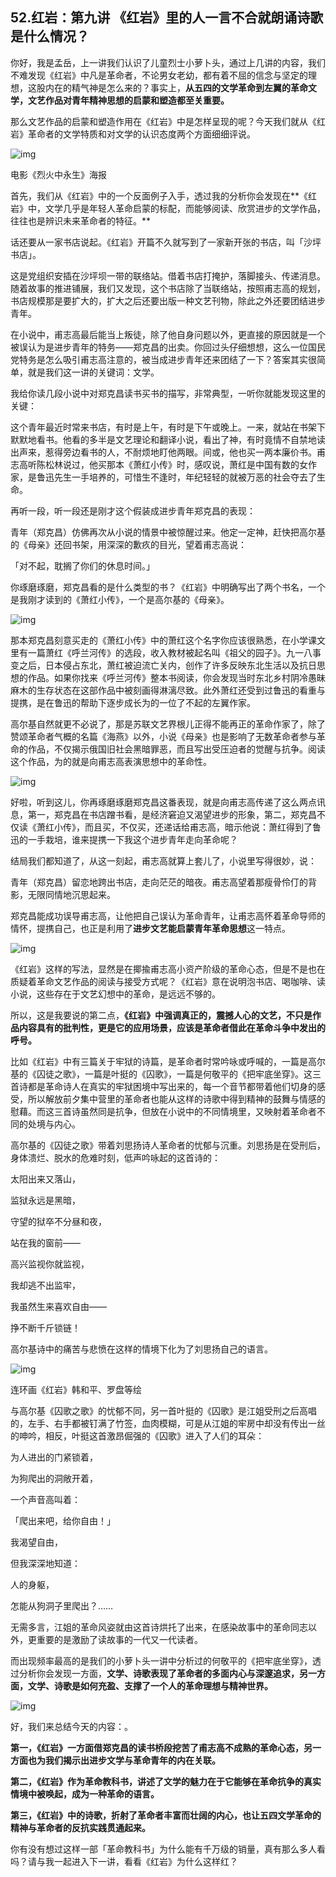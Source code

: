 ## 52.红岩：第九讲 《红岩》里的人一言不合就朗诵诗歌是什么情况？
你好，我是孟岳，上一讲我们认识了儿童烈士小萝卜头，通过上几讲的内容，我们不难发现《红岩》中凡是革命者，不论男女老幼，都有着不屈的信念与坚定的理想，这股内在的精气神是怎么来的？事实上，**从五四的文学革命到左翼的革命文学，文艺作品对青年精神思想的启蒙和塑造都至关重要。**


那么文艺作品的启蒙和塑造作用在《红岩》中是怎样呈现的呢？今天我们就从《红岩》革命者的文学特质和对文学的认识态度两个方面细细评说。


  



![img](https://pic1.zhimg.com/v2-3e2c3844d6ee4c285e7096e59e50a6ad.webp)

  



电影《烈火中永生》海报


首先，我们从《红岩》中的一个反面例子入手，透过我的分析你会发现在**《红岩》中，文学几乎是年轻人革命启蒙的标配，而能够阅读、欣赏进步的文学作品，往往也是辨识未来革命者的特征。**


话还要从一家书店说起。《红岩》开篇不久就写到了一家新开张的书店，叫「沙坪书店」。


这是党组织安插在沙坪坝一带的联络站。借着书店打掩护，落脚接头、传递消息。随着故事的推进铺展，我们又发现，这个书店除了当联络站，按照甫志高的规划，书店规模那是要扩大的，扩大之后还要出版一种文艺刊物，除此之外还要团结进步青年。


在小说中，甫志高最后能当上叛徒，除了他自身问题以外，更直接的原因就是一个被误认为是进步青年的特务——郑克昌的出卖。你回过头仔细想想，这么一位国民党特务是怎么吸引甫志高注意的，被当成进步青年还来团结了一下？答案其实很简单，就是我们这一讲的关键词：文学。


我给你读几段小说中对郑克昌读书买书的描写，非常典型，一听你就能发现这里的关键：


这个青年最近时常来书店，有时是上午，有时是下午或晚上。一来，就站在书架下默默地看书。他看的多半是文艺理论和翻译小说，看出了神，有时竟情不自禁地读出声来，惹得旁边看书的人，不耐烦地盯他两眼。间或，他也买一两本廉价书。甫志高听陈松林说过，他买那本《萧红小传》时，感叹说，萧红是中国有数的女作家，是鲁迅先生一手培养的，可惜生不逢时，年纪轻轻的就被万恶的社会夺去了生命。


再听一段，听一段还是刚才这个假装成进步青年郑克昌的表现：


青年（郑克昌）仿佛再次从小说的情景中被惊醒过来。他定一定神，赶快把高尔基的《母亲》还回书架，用深深的歉疚的目光，望着甫志高说：


「对不起，耽搁了你们的休息时间。」


你琢磨琢磨，郑克昌看的是什么类型的书？《红岩》中明确写出了两个书名，一个是我刚才读到的《萧红小传》，一个是高尔基的《母亲》。


  



![img](https://pic1.zhimg.com/v2-eb7396d5d362c814d5514c35b9200a04.webp)

  



那本郑克昌刻意买走的《萧红小传》中的萧红这个名字你应该很熟悉，在小学课文里有一篇萧红《呼兰河传》的选段，收入教材被起名叫《祖父的园子》。九一八事变之后，日本侵占东北，萧红被迫流亡关内，创作了许多反映东北生活以及抗日思想的作品。如果你找来《呼兰河传》整本书阅读，你会发现当时东北乡村阴冷愚昧麻木的生存状态在这部作品中被刻画得淋漓尽致。此外萧红还受到过鲁迅的看重与提携，是在鲁迅的帮助下逐步成长为的一位了不起的左翼作家。


高尔基自然就更不必说了，那是苏联文艺界根儿正得不能再正的革命作家了，除了赞颂革命者气概的名篇《海燕》以外，小说《母亲》也是影响了无数革命者参与革命的作品，不仅揭示俄国旧社会黑暗罪恶，而且写出受压迫者的觉醒与抗争。阅读这个作品，为的就是向甫志高表演思想中的革命性。


  



![img](https://pic2.zhimg.com/v2-eb8a792d7e1101356bdce65437730f98.webp)

  



好啦，听到这儿，你再琢磨琢磨郑克昌这番表现，就是向甫志高传递了这么两点讯息，第一，郑克昌在书店蹭书看，是经济窘迫又渴望进步的形象，第二，郑克昌不仅读《萧红小传》，而且买，不仅买，还递话给甫志高，暗示他说：萧红得到了鲁迅的一手栽培，谁来提携一下我这个进步青年走向革命呢？


结局我们都知道了，从这一刻起，甫志高就算上套儿了，小说里写得很妙，说：


青年（郑克昌）留恋地跨出书店，走向茫茫的暗夜。甫志高望着那瘦骨伶仃的背影，无限同情地沉思起来。


郑克昌能成功误导甫志高，让他把自己误认为革命青年，让甫志高怀着革命导师的情怀，提携自己，也正是利用了**进步文艺能启蒙青年革命思想**这一特点。


  



![img](https://pic1.zhimg.com/v2-5a21f0438560e7776a3c31bbf7f8c227.webp)

  



《红岩》这样的写法，显然是在揶揄甫志高小资产阶级的革命心态，但是不是也在质疑着革命文艺作品的阅读与接受方式呢？《红岩》意在说明泡书店、喝咖啡、读小说，这些存在于文艺幻想中的革命，是远远不够的。


所以，这是我要说的第二点，**《红岩》中强调真正的，震撼人心的文艺，不只是作品内容具有的批判性，更是它的应用场景，应该是革命者借此在革命斗争中发出的呼号。**


比如《红岩》中有三篇关于牢狱的诗篇，是革命者时常吟咏或呼喊的，一篇是高尔基的《囚徒之歌》，一篇是叶挺的《囚歌》，一篇是何敬平的《把牢底坐穿》。这三首诗都是革命诗人在真实的牢狱困境中写出来的，每一个音节都带着他们切身的感受，所以解放前夕集中营里的革命者也能从这样的诗歌中得到精神的鼓舞与情感的慰藉。而这三首诗虽然同是抗争，但放在小说中的不同情境里，又映射着革命者不同的处境与内心。


高尔基的《囚徒之歌》带着刘思扬诗人革命者的忧郁与沉重。刘思扬是在受刑后，身体溃烂、脱水的危难时刻，低声吟咏起的这首诗的：


太阳出来又落山，


监狱永远是黑暗，


守望的狱卒不分昼和夜，


站在我的窗前——


高兴监视你就监视，


我却逃不出监牢，


我虽然生来喜欢自由——


挣不断千斤锁链！


高尔基诗中的痛苦与悲愤在这样的情境下化为了刘思扬自己的语言。


  



![img](https://pic1.zhimg.com/v2-a471f27c9d293fde6c648c5f75d2125a.webp)

  



连环画《红岩》韩和平、罗盘等绘


与高尔基《囚歌之歌》的忧郁不同，另一首叶挺的《囚歌》是江姐受刑之后高唱的，左手、右手都被钉满了竹签，血肉模糊，可是从江姐的牢房中却没有传出一丝的呻吟，相反，叶挺这首激昂倔强的《囚歌》进入了人们的耳朵：


为人进出的门紧锁着，


为狗爬出的洞敞开着，


一个声音高叫着：


「爬出来吧，给你自由！」


我渴望自由，


但我深深地知道：


人的身躯，


怎能从狗洞子里爬出？……


无需多言，江姐的革命风姿就由这首诗烘托了出来，在感染故事中的革命同志以外，更重要的是激励了读故事的一代又一代读者。


而出现频率最高的是我们的小萝卜头一讲中分析过的何敬平的《把牢底坐穿》，透过分析你会发现一方面，**文学、诗歌表现了革命者的多面内心与深邃追求，另一方面，文学、诗歌是如何充盈、支撑了一个人的革命理想与精神世界。**


  



![img](https://pic4.zhimg.com/v2-a1847a56e3e12b8c0efcefcdbd67b464.webp)

  



好，我们来总结今天的内容：。


**第一，《红岩》一方面借郑克昌的读书桥段挖苦了甫志高不成熟的革命心态，另一方面也为我们揭示出进步文学与革命青年的内在关联。**


**第二，《红岩》作为革命教科书，讲述了文学的魅力在于它能够在革命抗争的真实情境中被唤起，成为一种革命的语言。**


**第三，《红岩》中的诗歌，折射了革命者丰富而壮阔的内心，也让五四文学革命的精神与革命者的反抗实践贯通起来。**


你有没有想过这样一部「革命教科书」为什么能有千万级的销量，真有那么多人看吗？请与我一起进入下一讲，看看《红岩》为什么这样红？

